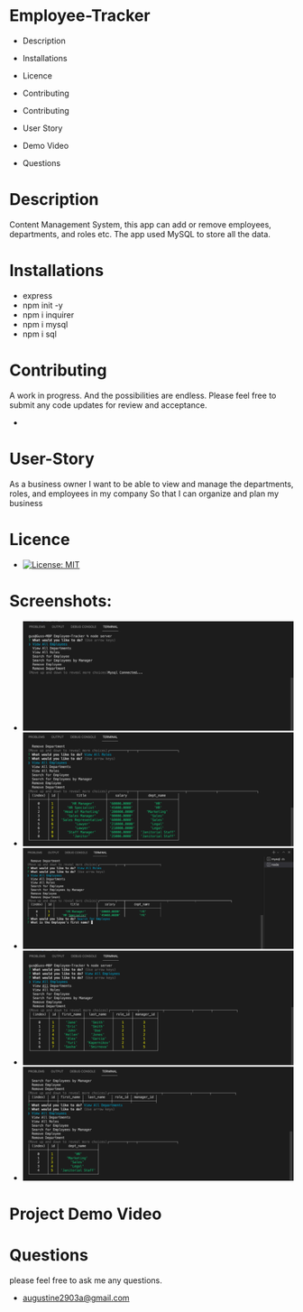 # Employee-Tracker

* Description
* Installations
* Licence
* Contributing
* Contributing
* User Story
* Demo Video

* Questions

# Description
Content Management System, this app can add or remove employees, departments, and roles etc. The app used MySQL to store all the data.
# Installations
* express
* npm init -y
* npm i inquirer
* npm i mysql
* npm i sql
# Contributing
A work in progress. And the possibilities are endless.
Please feel free to submit any code updates for review and acceptance.

* 

# User-Story
As a business owner I want to be able to view and manage the departments, roles, and employees in my company So that I can organize and plan my business
 # Licence
 * [![License: MIT](https://img.shields.io/badge/License-MIT-yellow.svg)](https://opensource.org/licenses/MIT)
 # Screenshots:
 * ![Screenshoot1](images/img1.png)
 * ![Screenshoot1](images/img2.png)
 * ![Screenshoot1](images/img3.png)
 * ![Screenshoot1](images/img4.png)
 * ![Screenshoot1](images/img5.png)

 # Project Demo Video

 # Questions
 please feel free to ask me any questions.

 * augustine2903a@gmail.com